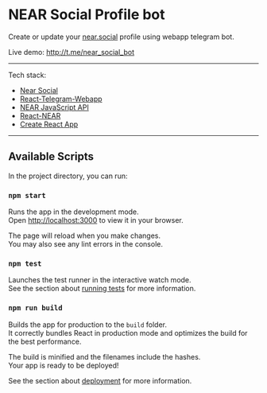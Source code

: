 # NEAR Social Profile bot

Create or update your [near.social](http://near.social) profile using webapp telegram bot.

Live demo: http://t.me/near_social_bot

-----

Tech stack:
- [Near Social](https://github.com/NearSocial)
- [React-Telegram-Webapp](https://github.com/davidsl4/react-telegram-webapp)
- [NEAR JavaScript API](https://www.npmjs.com/package/near-api-js)
- [React-NEAR](https://www.npmjs.com/package/react-near)
- [Create React App](https://github.com/facebook/create-react-app)

----

## Available Scripts

In the project directory, you can run:

### `npm start`

Runs the app in the development mode.\
Open [http://localhost:3000](http://localhost:3000) to view it in your browser.

The page will reload when you make changes.\
You may also see any lint errors in the console.

### `npm test`

Launches the test runner in the interactive watch mode.\
See the section about [running tests](https://facebook.github.io/create-react-app/docs/running-tests) for more information.

### `npm run build`

Builds the app for production to the `build` folder.\
It correctly bundles React in production mode and optimizes the build for the best performance.

The build is minified and the filenames include the hashes.\
Your app is ready to be deployed!

See the section about [deployment](https://facebook.github.io/create-react-app/docs/deployment) for more information.